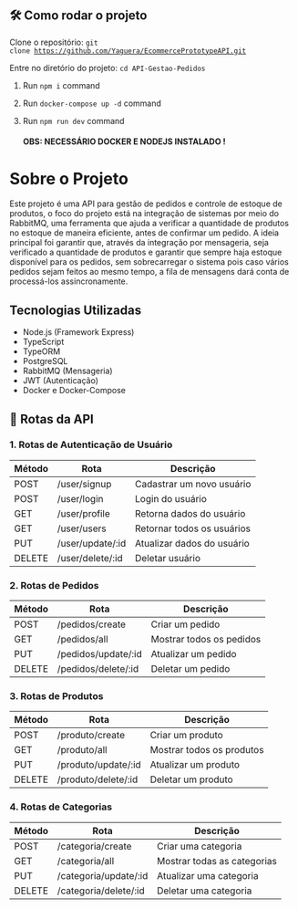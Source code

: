 <br> <h2>🛠️ Como rodar o projeto</h2>
Clone o repositório: <code>git clone https://github.com/Yaguera/EcommercePrototypeAPI.git</code><br>

Entre no diretório do projeto: <code>cd API-Gestao-Pedidos</code>

1. Run `npm i` command
3. Run `docker-compose up -d` command
4. Run `npm run dev` command

   #### OBS: NECESSÁRIO DOCKER E NODEJS INSTALADO !

# Sobre o Projeto

Este projeto é uma API para gestão de pedidos e controle de estoque de produtos, o foco do projeto está na integração de sistemas por meio do RabbitMQ, uma ferramenta que ajuda a verificar a quantidade de produtos no estoque de maneira eficiente, antes de confirmar um pedido. A ideia principal foi garantir que, através da integração por mensageria, seja verificado a quantidade de produtos e garantir que sempre haja estoque disponível para os pedidos, sem sobrecarregar o sistema pois caso vários pedidos sejam feitos ao mesmo tempo, a fila de mensagens dará conta de processá-los assincronamente.

## Tecnologias Utilizadas

<ul>
   <li>Node.js (Framework Express)</li>
   <li>TypeScript</li>
   <li>TypeORM</li>
   <li>PostgreSQL</li>
   <li>RabbitMQ (Mensageria)</li>
   <li>JWT (Autenticação)</li>
   <li>Docker e Docker-Compose</li>
</ul>






<h2>🚀 Rotas da API</h2>

<h3>1. Rotas de Autenticação de Usuário</h3>

<table>
  <thead>
    <tr>
      <th>Método</th>
      <th>Rota</th>
      <th>Descrição</th>
    </tr>
  </thead>
  <tbody>
    <tr>
      <td>POST</td>
      <td>/user/signup</td>
      <td>Cadastrar um novo usuário</td>
    </tr>
    <tr>
      <td>POST</td>
      <td>/user/login</td>
      <td>Login do usuário</td>
    </tr>
    <tr>
      <td>GET</td>
      <td>/user/profile</td>
      <td>Retorna dados do usuário</td>
    </tr>
    <tr>
      <td>GET</td>
      <td>/user/users</td>
      <td>Retornar todos os usuários</td>
    </tr>
    <tr>
      <td>PUT</td>
      <td>/user/update/:id</td>
      <td>Atualizar dados do usuário</td>
    </tr>
    <tr>
      <td>DELETE</td>
      <td>/user/delete/:id</td>
      <td>Deletar usuário</td>
    </tr>
  </tbody>
</table>

<h3>2. Rotas de Pedidos</h3>

<table>
  <thead>
    <tr>
      <th>Método</th>
      <th>Rota</th>
      <th>Descrição</th>
    </tr>
  </thead>
  <tbody>
    <tr>
      <td>POST</td>
      <td>/pedidos/create</td>
      <td>Criar um pedido</td>
    </tr>
    <tr>
      <td>GET</td>
      <td>/pedidos/all</td>
      <td>Mostrar todos os pedidos</td>
    </tr>
    <tr>
      <td>PUT</td>
      <td>/pedidos/update/:id</td>
      <td>Atualizar um pedido</td>
    </tr>
    <tr>
      <td>DELETE</td>
      <td>/pedidos/delete/:id</td>
      <td>Deletar um pedido</td>
    </tr>
  </tbody>
</table>

<h3>3. Rotas de Produtos</h3>

<table>
  <thead>
    <tr>
      <th>Método</th>
      <th>Rota</th>
      <th>Descrição</th>
    </tr>
  </thead>
  <tbody>
    <tr>
      <td>POST</td>
      <td>/produto/create</td>
      <td>Criar um produto</td>
    </tr>
    <tr>
      <td>GET</td>
      <td>/produto/all</td>
      <td>Mostrar todos os produtos</td>
    </tr>
    <tr>
      <td>PUT</td>
      <td>/produto/update/:id</td>
      <td>Atualizar um produto</td>
    </tr>
    <tr>
      <td>DELETE</td>
      <td>/produto/delete/:id</td>
      <td>Deletar um produto</td>
    </tr>
  </tbody>
</table>

<h3>4. Rotas de Categorias</h3>

<table>
  <thead>
    <tr>
      <th>Método</th>
      <th>Rota</th>
      <th>Descrição</th>
    </tr>
  </thead>
  <tbody>
    <tr>
      <td>POST</td>
      <td>/categoria/create</td>
      <td>Criar uma categoria</td>
    </tr>
    <tr>
      <td>GET</td>
      <td>/categoria/all</td>
      <td>Mostrar todas as categorias</td>
    </tr>
    <tr>
      <td>PUT</td>
      <td>/categoria/update/:id</td>
      <td>Atualizar uma categoria</td>
    </tr>
    <tr>
      <td>DELETE</td>
      <td>/categoria/delete/:id</td>
      <td>Deletar uma categoria</td>
    </tr>
  </tbody>
</table>



